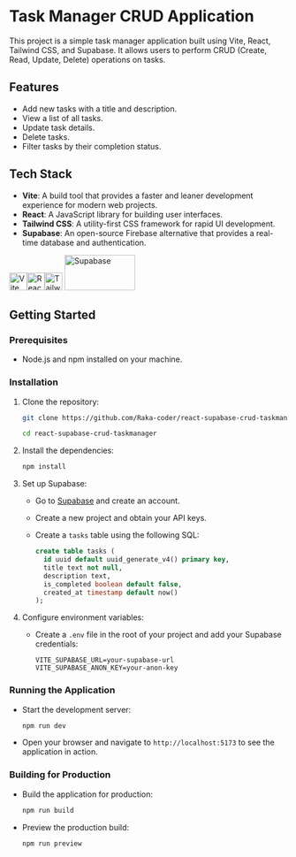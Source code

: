 # Task Manager CRUD Application

This project is a simple task manager application built using Vite, React, Tailwind CSS, and Supabase. It allows users to perform CRUD (Create, Read, Update, Delete) operations on tasks.

## Features

- Add new tasks with a title and description.
- View a list of all tasks.
- Update task details.
- Delete tasks.
- Filter tasks by their completion status.

## Tech Stack

- **Vite**: A build tool that provides a faster and leaner development experience for modern web projects.
- **React**: A JavaScript library for building user interfaces.
- **Tailwind CSS**: A utility-first CSS framework for rapid UI development.
- **Supabase**: An open-source Firebase alternative that provides a real-time database and authentication.

<img src="https://vitejs.dev/logo.svg" alt="Vite" width="32" height="32"/><img src="https://upload.wikimedia.org/wikipedia/commons/thumb/a/a7/React-icon.svg/2300px-React-icon.svg.png" alt="React" width="32" height="32" /><img src="https://tailwindcss.com/_next/static/media/tailwindcss-mark.d52e9897.svg" alt="Tailwind CSS" width="32" height="32" />
<img src="https://supabase.com/_next/image?url=https%3A%2F%2Ffrontend-assets.supabase.com%2Fwww%2Fc1330d35c0f0%2F_next%2Fstatic%2Fmedia%2Flogo-preview.50e72501.jpg&w=1920&q=75&dpl=dpl_GEJN8CJmvmpVUbbAsboBotajE3HV" alt="Supabase" width="128" height="64" />

## Getting Started

### Prerequisites

- Node.js and npm installed on your machine.

### Installation

1. Clone the repository:

   ```bash
   git clone https://github.com/Raka-coder/react-supabase-crud-taskmanager.git

   cd react-supabase-crud-taskmanager
   ```

2. Install the dependencies:

   ```bash
   npm install
   ```

3. Set up Supabase:

   - Go to [Supabase](https://supabase.io) and create an account.
   - Create a new project and obtain your API keys.
   - Create a `tasks` table using the following SQL:

     ```sql
     create table tasks (
       id uuid default uuid_generate_v4() primary key,
       title text not null,
       description text,
       is_completed boolean default false,
       created_at timestamp default now()
     );
     ```

4. Configure environment variables:
   - Create a `.env` file in the root of your project and add your Supabase credentials:
     ```
     VITE_SUPABASE_URL=your-supabase-url
     VITE_SUPABASE_ANON_KEY=your-anon-key
     ```

### Running the Application

- Start the development server:

  ```bash
  npm run dev
  ```

- Open your browser and navigate to `http://localhost:5173` to see the application in action.

### Building for Production

- Build the application for production:

  ```bash
  npm run build
  ```

- Preview the production build:
  ```bash
  npm run preview
  ```